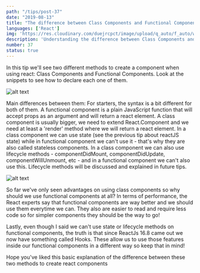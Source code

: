 ```yaml
---
path: "/tips/post-37"
date: "2019-08-13"
title: "The difference between Class Components and Functional Components in ReactJS"
languages: ['React']
img: 'https://res.cloudinary.com/duejrcpct/image/upload/q_auto/f_auto/w_1000/v1586811105/tips/37-1_sfn0nj.png'
description: 'Understanding the difference between Class Components and Functional Components in React'
number: 37
status: true
---
```


In this tip we'll see two different methods to create a component when using react: Class Components and Functional Components. Look at the snippets to see how to declare each one of them.

![alt text](https://res.cloudinary.com/duejrcpct/image/upload/q_auto/f_auto/w_1000/v1586811105/tips/37-2_wbejbl.png "Class component")

Main differences between them:
For starters, the syntax is a bit different for both of them. A functional component is a plain JavaScript function that will accept props as an argument and will return a react element. A class component is usually bigger, we need to extend React.Component and we need at least a 'render' method where we will return a react element.
In a class component we can use state (see the previous tip about reactJS state) while in functional component we can't use it - that's why they are also called stateless components.
In a class component we can also use lifecycle methods - componentDidMount, componentDidUpdate, componentWillUnmount, etc - and in a functional component we can't also use this. Lifecycle methods will be discussed and explained in future tips.

![alt text](https://res.cloudinary.com/duejrcpct/image/upload/q_auto/f_auto/w_1000/v1586811105/tips/37-3_vle919.png "Functional component")

So far we've only seen advantages on using class components so why should we use functional components at all?
In terms of performance, the React experts say that functional components are way better and we should use them everytime we can. They also are easier to read and require less code so for simpler components they should be the way to go!

Lastly, even though I said we can't use state or lifecycle methods on functional components, the truth is that since ReactJs 16.8 came out we now have something called Hooks. These allow us to use those features inside our functional components in a different way so keep that in mind!

Hope you've liked this basic explanation of the difference between these two methods to create react components